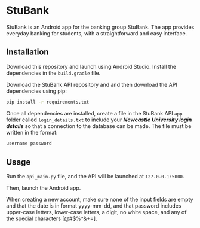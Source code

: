 # StuBank

StuBank is an Android app for the banking group StuBank. The app provides everyday banking for students, with a straightforward and easy interface.

## Installation

Download this repository and launch using Android Studio. Install the dependencies in the `build.gradle` file.

Download the StuBank API repository and and then download the API dependencies using pip:

```bash
pip install -r requirements.txt
```

Once all dependencies are installed, create a file in the StuBank API `app` folder called `login_details.txt` to include your
***Newcastle University login details*** so that a connection to the database can be made. The file must be written in the
format:

```bash
username password
```

## Usage

Run the `api_main.py` file, and the API will be launched at `127.0.0.1:5000`.

Then, launch the Android app.

When creating a new account, make sure none of the input fields are empty and that the date is in format yyyy-mm-dd, and that password
includes upper-case letters, lower-case letters, a digit, no white space, and any of the special characters [@#$%^&+=].
